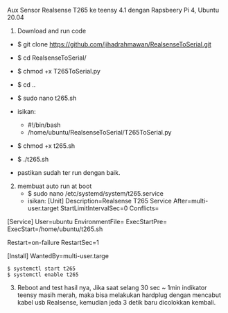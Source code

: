 Aux Sensor Realsense T265 ke teensy 4.1
dengan Rapsbeery Pi 4, Ubuntu 20.04

1. Download and run code	
- $ git clone https://github.com/jihadrahmawan/RealsenseToSerial.git
- $ cd RealsenseToSerial/
- $ chmod +x T265ToSerial.py
- $ cd ..
- $ sudo nano t265.sh

- isikan:

	- #!/bin/bash
	- /home/ubuntu/RealsenseToSerial/T265ToSerial.py


- $ chmod +x t265.sh
- $ ./t265.sh
- pastikan sudah ter run dengan baik.
	

2. membuat auto run at boot
	- $ sudo nano /etc/systemd/system/t265.service
	- isikan:
[Unit]
Description=Realsense T265 Service
After=multi-user.target
StartLimitIntervalSec=0
Conflicts=

[Service]
User=ubuntu
EnvironmentFile=
ExecStartPre=
ExecStart=/home/ubuntu/t265.sh

Restart=on-failure
RestartSec=1

[Install]
WantedBy=multi-user.targe

	$ systemctl start t265
	$ systemctl enable t265
	
	
3. Reboot and test hasil nya,
  Jika saat selang 30 sec ~ 1min indikator teensy masih merah, 
  maka bisa melakukan hardplug dengan mencabut kabel usb Realsense, kemudian jeda 3 detik baru dicolokkan kembali.
